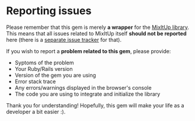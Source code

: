 # Reporting issues

Please remember that this gem is merely **a wrapper** for the [MixItUp library](https://github.com/patrickkunka/mixitup). This means that all issues
related to MixItUp itself **should not be reported** here (there is a [separate issue tracker](https://github.com/patrickkunka/mixitup/issues) for that).

If you wish to report a **problem related to this gem**, please provide:

* Syptoms of the problem
* Your Ruby/Rails version
* Version of the gem you are using
* Error stack trace
* Any errors/warnings displayed in the browser's console
* The code you are using to integrate and initialize the library

Thank you for understanding! Hopefully, this gem will make your life as a developer a bit easier :).